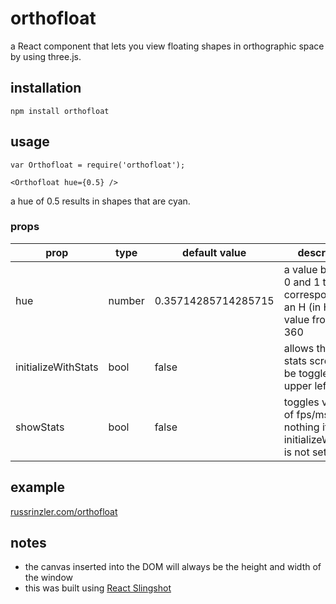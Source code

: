 orthofloat
=========

a React component that lets you view floating shapes in orthographic space by using three.js.

## installation

    npm install orthofloat

## usage

    var Orthofloat = require('orthofloat');

    <Orthofloat hue={0.5} />

a hue of 0.5 results in shapes that are cyan.

### props
prop | type | default value | description
--- | --- | --- | ---
hue | number | 0.35714285714285715 | a value between 0 and 1 that corresponds to an H (in HSL) value from 0 to 360
initializeWithStats | bool | false | allows the fps/ms stats screen to be toggled in the upper left corner
showStats | bool | false | toggles visibility of fps/ms, does nothing if initializeWithStats is not set to true

## example
[russrinzler.com/orthofloat](http://www.russrinzler.com)

## notes
* the canvas inserted into the DOM will always be the height and width of the window
* this was built using [React Slingshot](https://github.com/coryhouse/react-slingshot)
